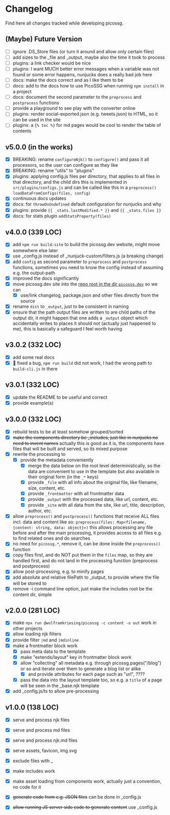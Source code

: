 # Changelog

Find here all changes tracked while developing picossg.

## (Maybe) Future Version

- [ ] ignore .DS_Store files (or turn it around and allow only certain files)
- [ ] add sizes to the _file and _output, maybe also the time it took to process
- [ ] plugins: a link checker would be nice
- [ ] plugins: I want MUCH better error messages when a variable was not found or some error happens, nunjucks does a really bad job here
- [ ] docs: make the docs correct and as I like them to be
- [ ] docs: add to the docs how to use PicoSSG when running `npm install` in a project
- [ ] docs: document the second parameter to the `preprocess` and `postprocess` functions
- [ ] provide a playground to see play with the converter online
- [ ] plugins: render social-exported.json (e.g. tweets.json) to HTML, so it can be used in the site
- [ ] plugins: a `{% toc %}` for md pages would be cool to render the table of contents 

## v5.0.0 (in the works)

- [x] BREAKING: rename `configureNjk()` to `configure()` and pass it all processors, so the user can configure as they like
- [x] BREAKING: rename "utils" to "plugins" 
- [x] plugins: applying config.js files per directory, that applies to all files in that directory, and the child dirs
      this is implemented in `src/plugins/configs.js` and can be called like this in a `preprocess()` `loadDataFromConfigs(files, config)`
- [x] continuous docs updates
- [x] docs: for `throwOnUndefined` default configuration for nunjucks and why 
- [x] plugins: provide `{{ _stats.lastModified.* }}` and `{{ _stats.files }}`
- [x] docs: for stats plugin `addStatsProperty(files)`

## v4.0.0 (339 LOC)

- [x] add `npm run build:site` to build the picossg.dev website, might move somewhere else later
- [x] use _config.js instead of _nunjuck-custom/filters.js (a breaking change)
- [x] add `config` as second parameter to `preprocess` and `postprocess` functions, sometimes you need to know the config instead of assuming e.g. the output-path
- [x] improved the docs significantly
- [x] move picossg.dev site into the [repo root in the dir `picossg.dev`](./picossg.dev) so we can 
  - [x] use/link changelog, package.json and other files directly from the source
- [x] rename `dist` to `_output`, just to be consistent in naming
- [x] ensure that the path output files are written to are child paths of the output dir, it might happen that one adds a `_output` 
      object which accidentally writes to places it should not (actually just happened to me), this is basically a safeguard I feel worth having

## v3.0.2 (332 LOC)

- [x] add some real docs
- [x] 🐛 fixed a bug, `npm run build` did not work, I had the wrong path to `build-cli.js` in there

## v3.0.1 (332 LOC)

- [x] update the README to be useful and correct
- [x] provide example(s)

## v3.0.0 (332 LOC)

- [x] rebuild tests to be at least somehow grouped/sorted
- [x] ~~make the components directory be _includes, just like in nunjucks no need to invent names~~ actually this is good as it is, the components have files that will be built and served, so its mixed purpose
- [x] rewrite the processing to
  - [x] provide the metadata conveniently
    - [x] merge the data below on the root level deterministically, so the data are convenient to use in the template but also available in their original form (in the `_*` keys)
    - [x] provide `_file` with all info about the original file, like filename, size, content, etc.
    - [x] provide `_frontmatter` with all frontmatter data
    - [x] provide `_output` with the processed data, like url, content, etc.
    - [x] provide `_site` with all data from the site, like url, title, description, author, etc.
- [x] allow `preprocess()` and `postprocess()` functions that receive ALL files incl. data and content
  like so: `preprocess(files: Map<filename, {content: string, data: object}>)`
  this allows processing any file before and after the main processing, it provides access to all files e.g. to find related ones and do searches
- [x] no need for `picossg.*`, remove it, can be done inside the `preprocess()` function
- [x] copy files first, and do NOT put them in the `files` map, so they are handled first, and do not land in the processing function (preprocess and postprocess)
- [x] allow post-processing, e.g. to minify pages
- [x] add absolute and relative filePath to _output, to provide where the file will be stored to
- [x] remove -i command line option, just make the includes root be the content dir, simple

## v2.0.0 (281 LOC)

- [x] make `npx run @wolframkriesing/picossg -c content -o out` work in other projects
- [x] allow loading njk filters
- [x] provide filter `|md` and `|mdinline`
- [x] make a frontmatter block work
  - [x] pass meta data to the template
  - [x] make "extends/layout" key in frontmatter block work
  - [x] allow "collecting" all metadata e.g. through picossg.pages("/blog") or so and iterate over them to generate a blog list or alike
    - [x] and provide attributes for each page such as "url", ????
  - [x] pass the data into the layout template too, so e.g. a `title` of a page will be seen in the _base.njk template
- [x] add _config.js/ts to allow pre-processing 

## v1.0.0 (138 LOC)

- [x] serve and process njk files
- [x] serve and process md files
- [x] serve and process njk.md files
- [x] serve assets, favicon, img.svg
- [x] exclude files with _
- [x] make includes work
- [x] make asset loading from components work, actually just a convention, no code for it
- [x] ~~generate code from e.g. JSON files~~ can be done in _config.js
- [x] ~~allow running JS server side code to generate content~~ use _config.js

